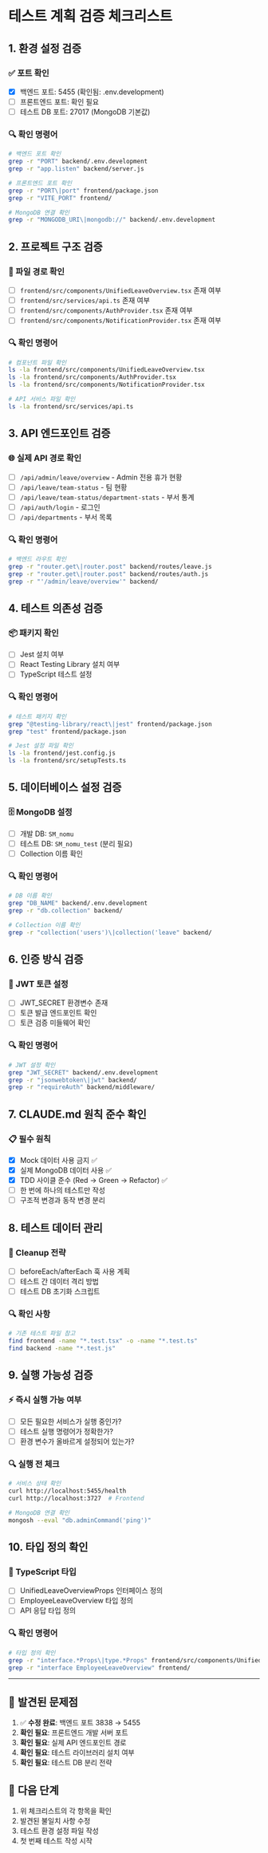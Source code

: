 # 테스트 계획 검증 체크리스트

## 1. 환경 설정 검증

### ✅ 포트 확인
- [x] 백엔드 포트: 5455 (확인됨: .env.development)
- [ ] 프론트엔드 포트: 확인 필요
- [ ] 테스트 DB 포트: 27017 (MongoDB 기본값)

### 🔍 확인 명령어
```bash
# 백엔드 포트 확인
grep -r "PORT" backend/.env.development
grep -r "app.listen" backend/server.js

# 프론트엔드 포트 확인
grep -r "PORT\|port" frontend/package.json
grep -r "VITE_PORT" frontend/

# MongoDB 연결 확인
grep -r "MONGODB_URI\|mongodb://" backend/.env.development
```

## 2. 프로젝트 구조 검증

### 📁 파일 경로 확인
- [ ] `frontend/src/components/UnifiedLeaveOverview.tsx` 존재 여부
- [ ] `frontend/src/services/api.ts` 존재 여부
- [ ] `frontend/src/components/AuthProvider.tsx` 존재 여부
- [ ] `frontend/src/components/NotificationProvider.tsx` 존재 여부

### 🔍 확인 명령어
```bash
# 컴포넌트 파일 확인
ls -la frontend/src/components/UnifiedLeaveOverview.tsx
ls -la frontend/src/components/AuthProvider.tsx
ls -la frontend/src/components/NotificationProvider.tsx

# API 서비스 파일 확인
ls -la frontend/src/services/api.ts
```

## 3. API 엔드포인트 검증

### 🌐 실제 API 경로 확인
- [ ] `/api/admin/leave/overview` - Admin 전용 휴가 현황
- [ ] `/api/leave/team-status` - 팀 현황
- [ ] `/api/leave/team-status/department-stats` - 부서 통계
- [ ] `/api/auth/login` - 로그인
- [ ] `/api/departments` - 부서 목록

### 🔍 확인 명령어
```bash
# 백엔드 라우트 확인
grep -r "router.get\|router.post" backend/routes/leave.js
grep -r "router.get\|router.post" backend/routes/auth.js
grep -r "'/admin/leave/overview'" backend/
```

## 4. 테스트 의존성 검증

### 📦 패키지 확인
- [ ] Jest 설치 여부
- [ ] React Testing Library 설치 여부
- [ ] TypeScript 테스트 설정

### 🔍 확인 명령어
```bash
# 테스트 패키지 확인
grep "@testing-library/react\|jest" frontend/package.json
grep "test" frontend/package.json

# Jest 설정 파일 확인
ls -la frontend/jest.config.js
ls -la frontend/src/setupTests.ts
```

## 5. 데이터베이스 설정 검증

### 🗄️ MongoDB 설정
- [ ] 개발 DB: `SM_nomu`
- [ ] 테스트 DB: `SM_nomu_test` (분리 필요)
- [ ] Collection 이름 확인

### 🔍 확인 명령어
```bash
# DB 이름 확인
grep "DB_NAME" backend/.env.development
grep -r "db.collection" backend/

# Collection 이름 확인
grep -r "collection('users')\|collection('leave" backend/
```

## 6. 인증 방식 검증

### 🔐 JWT 토큰 설정
- [ ] JWT_SECRET 환경변수 존재
- [ ] 토큰 발급 엔드포인트 확인
- [ ] 토큰 검증 미들웨어 확인

### 🔍 확인 명령어
```bash
# JWT 설정 확인
grep "JWT_SECRET" backend/.env.development
grep -r "jsonwebtoken\|jwt" backend/
grep -r "requireAuth" backend/middleware/
```

## 7. CLAUDE.md 원칙 준수 확인

### 📋 필수 원칙
- [x] Mock 데이터 사용 금지 ✅
- [x] 실제 MongoDB 데이터 사용 ✅
- [x] TDD 사이클 준수 (Red → Green → Refactor) ✅
- [ ] 한 번에 하나의 테스트만 작성
- [ ] 구조적 변경과 동작 변경 분리

## 8. 테스트 데이터 관리

### 🧹 Cleanup 전략
- [ ] beforeEach/afterEach 훅 사용 계획
- [ ] 테스트 간 데이터 격리 방법
- [ ] 테스트 DB 초기화 스크립트

### 🔍 확인 사항
```bash
# 기존 테스트 파일 참고
find frontend -name "*.test.tsx" -o -name "*.test.ts"
find backend -name "*.test.js"
```

## 9. 실행 가능성 검증

### ⚡ 즉시 실행 가능 여부
- [ ] 모든 필요한 서비스가 실행 중인가?
- [ ] 테스트 실행 명령어가 정확한가?
- [ ] 환경 변수가 올바르게 설정되어 있는가?

### 🔍 실행 전 체크
```bash
# 서비스 상태 확인
curl http://localhost:5455/health
curl http://localhost:3727  # Frontend

# MongoDB 연결 확인
mongosh --eval "db.adminCommand('ping')"
```

## 10. 타입 정의 확인

### 📝 TypeScript 타입
- [ ] UnifiedLeaveOverviewProps 인터페이스 정의
- [ ] EmployeeLeaveOverview 타입 정의
- [ ] API 응답 타입 정의

### 🔍 확인 명령어
```bash
# 타입 정의 확인
grep -r "interface.*Props\|type.*Props" frontend/src/components/UnifiedLeaveOverview.tsx
grep -r "interface EmployeeLeaveOverview" frontend/
```

---

## 🚨 발견된 문제점

1. ✅ **수정 완료**: 백엔드 포트 3838 → 5455
2. **확인 필요**: 프론트엔드 개발 서버 포트
3. **확인 필요**: 실제 API 엔드포인트 경로
4. **확인 필요**: 테스트 라이브러리 설치 여부
5. **확인 필요**: 테스트 DB 분리 전략

## 📌 다음 단계

1. 위 체크리스트의 각 항목을 확인
2. 발견된 불일치 사항 수정
3. 테스트 환경 설정 파일 작성
4. 첫 번째 테스트 작성 시작